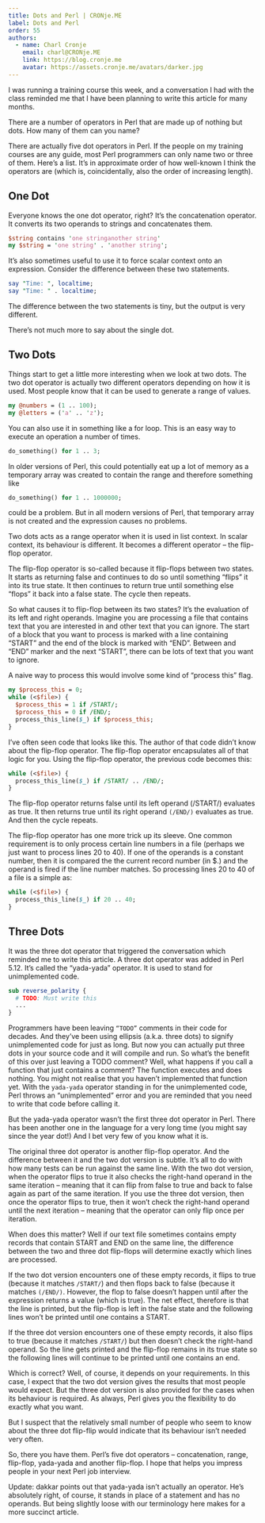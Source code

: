 ```yaml
---
title: Dots and Perl | CRONje.ME
label: Dots and Perl
order: 55
authors:
  - name: Charl Cronje
    email: charl@CRONje.ME
    link: https://blog.cronje.me
    avatar: https://assets.cronje.me/avatars/darker.jpg
---
```


I was running a training course this week, and a conversation I had with the class reminded me that I have been planning to write this article for many months.

There are a number of operators in Perl that are made up of nothing but dots. How many of them can you name?

There are actually five dot operators in Perl. If the people on my training courses are any guide, most Perl programmers can only name two or three of them. Here’s a list. It’s in approximate order of how well-known I think the operators are (which is, coincidentally, also the order of increasing length).

## One Dot

Everyone knows the one dot operator, right? It’s the concatenation operator. It converts its two operands to strings and concatenates them.

```perl
$string contains 'one stringanother string'
my $string = 'one string' . 'another string';
```

It’s also sometimes useful to use it to force scalar context onto an expression. Consider the difference between these two statements.

```perl
say "Time: ", localtime;
say "Time: " . localtime;
```

The difference between the two statements is tiny, but the output is very different.

There’s not much more to say about the single dot.

## Two Dots

Things start to get a little more interesting when we look at two dots. The two dot operator is actually two different operators depending on how it is used. Most people know that it can be used to generate a range of values.

```perl
my @numbers = (1 .. 100);
my @letters = ('a' .. 'z');
```

You can also use it in something like a for loop. This is an easy way to execute an operation a number of times.

```perl
do_something() for 1 .. 3;
```

In older versions of Perl, this could potentially eat up a lot of memory as a temporary array was created to contain the range and therefore something like

```perl
do_something() for 1 .. 1000000;
```

could be a problem. But in all modern versions of Perl, that temporary array is not created and the expression causes no problems.

Two dots acts as a range operator when it is used in list context. In scalar context, its behaviour is different. It becomes a different operator – the flip-flop operator.

The flip-flop operator is so-called because it flip-flops between two states. It starts as returning false and continues to do so until something “flips” it into its true state. It then continues to return true until something else “flops” it back into a false state. The cycle then repeats.

So what causes it to flip-flop between its two states? It’s the evaluation of its left and right operands. Imagine you are processing a file that contains text that you are interested in and other text that you can ignore. The start of a block that you want to process is marked with a line containing “START” and the end of the block is marked with “END”. Between and “END” marker and the next “START”, there can be lots of text that you want to ignore.

A naive way to process this would involve some kind of “process this” flag.

```perl
my $process_this = 0;
while (<$file>) {
  $process_this = 1 if /START/;
  $process_this = 0 if /END/;
  process_this_line($_) if $process_this;
}
```

I’ve often seen code that looks like this. The author of that code didn’t know about the flip-flop operator. The flip-flop operator encapsulates all of that logic for you. Using the flip-flop operator, the previous code becomes this:

```perl
while (<$file>) {
  process_this_line($_) if /START/ .. /END/;
}
```

The flip-flop operator returns false until its left operand (/START/) evaluates as true. It then returns true until its right operand `(/END/)` evaluates as true. And then the cycle repeats.

The flip-flop operator has one more trick up its sleeve. One common requirement is to only process certain line numbers in a file (perhaps we just want to process lines 20 to 40). If one of the operands is a constant number, then it is compared the the current record number (in $.) and the operand is fired if the line number matches. So processing lines 20 to 40 of a file is a simple as:

```perl
while (<$file>) {
  process_this_line($_) if 20 .. 40;
}
```

## Three Dots
It was the three dot operator that triggered the conversation which reminded me to write this article. A three dot operator was added in Perl 5.12. It’s called the “yada-yada” operator. It is used to stand for unimplemented code.

```perl
sub reverse_polarity {
  # TODO: Must write this
  ...
}
```

Programmers have been leaving `“TODO”` comments in their code for decades. And they’ve been using ellipsis (a.k.a. three dots) to signify unimplemented code for just as long. But now you can actually put three dots in your source code and it will compile and run. So what’s the benefit of this over just leaving a TODO comment? Well, what happens if you call a function that just contains a comment? The function executes and does nothing. You might not realise that you haven’t implemented that function yet. With the `yada-yada` operator standing in for the unimplemented code, Perl throws an “unimplemented” error and you are reminded that you need to write that code before calling it.

But the yada-yada operator wasn’t the first three dot operator in Perl. There has been another one in the language for a very long time (you might say since the year dot!) And I bet very few of you know what it is.

The original three dot operator is another flip-flop operator. And the difference between it and the two dot version is subtle. It’s all to do with how many tests can be run against the same line. With the two dot version, when the operator flips to true it also checks the right-hand operand in the same iteration – meaning that it can flip from false to true and back to false again as part of the same iteration. If you use the three dot version, then once the operator flips to true, then it won’t check the right-hand operand until the next iteration – meaning that the operator can only flip once per iteration.

When does this matter? Well if our text file sometimes contains empty records that contain START and END on the same line, the difference between the two and three dot flip-flops will determine exactly which lines are processed.

If the two dot version encounters one of these empty records, it flips to true (because it matches `/START/`) and then flops back to false (because it matches `(/END/)`. However, the flop to false doesn’t happen until after the expression returns a value (which is true). The net effect, therefore is that the line is printed, but the flip-flop is left in the false state and the following lines won’t be printed until one contains a START.

If the three dot version encounters one of these empty records, it also flips to true (because it matches `/START/`) but then doesn’t check the right-hand operand. So the line gets printed and the flip-flop remains in its true state so the following lines will continue to be printed until one contains an end.

Which is correct? Well, of course, it depends on your requirements. In this case, I expect that the two dot version gives the results that most people would expect. But the three dot version is also provided for the cases when its behaviour is required. As always, Perl gives you the flexibility to do exactly what you want.

But I suspect that the relatively small number of people who seem to know about the three dot flip-flip would indicate that its behaviour isn’t needed very often.

So, there you have them. Perl’s five dot operators – concatenation, range, flip-flop, yada-yada and another flip-flop. I hope that helps you impress people in your next Perl job interview.

Update: dakkar points out that yada-yada isn’t actually an operator. He’s absolutely right, of course, it stands in place of a statement and has no operands. But being slightly loose with our terminology here makes for a more succinct article.
